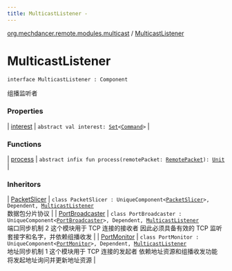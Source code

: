 ```yaml
---
title: MulticastListener - 
---
```


[org.mechdancer.remote.modules.multicast](../index.html) / [MulticastListener](./index.html)

# MulticastListener

`interface MulticastListener : Component`

组播监听者

### Properties

| [interest](interest.html) | `abstract val interest: `[`Set`](https://kotlinlang.org/api/latest/jvm/stdlib/kotlin.collections/-set/index.html)`<`[`Command`](../../org.mechdancer.remote.resources/-command/index.html)`>` |

### Functions

| [process](process.html) | `abstract infix fun process(remotePacket: `[`RemotePacket`](../../org.mechdancer.remote.protocol/-remote-packet/index.html)`): `[`Unit`](https://kotlinlang.org/api/latest/jvm/stdlib/kotlin/-unit/index.html) |

### Inheritors

| [PacketSlicer](../-packet-slicer/index.html) | `class PacketSlicer : UniqueComponent<`[`PacketSlicer`](../-packet-slicer/index.html)`>, Dependent, `[`MulticastListener`](./index.html)<br>数据包分片协议 |
| [PortBroadcaster](../../org.mechdancer.remote.modules.tcpconnection/-port-broadcaster/index.html) | `class PortBroadcaster : UniqueComponent<`[`PortBroadcaster`](../../org.mechdancer.remote.modules.tcpconnection/-port-broadcaster/index.html)`>, Dependent, `[`MulticastListener`](./index.html)<br>端口同步机制 2 这个模块用于 TCP 连接的接收者 因此必须具备有效的 TCP 监听套接字和名字，并依赖组播收发 |
| [PortMonitor](../../org.mechdancer.remote.modules.tcpconnection/-port-monitor/index.html) | `class PortMonitor : UniqueComponent<`[`PortMonitor`](../../org.mechdancer.remote.modules.tcpconnection/-port-monitor/index.html)`>, Dependent, `[`MulticastListener`](./index.html)<br>地址同步机制 1 这个模块用于 TCP 连接的发起者 依赖地址资源和组播收发功能 将发起地址询问并更新地址资源 |

